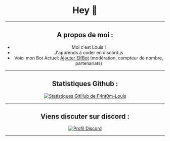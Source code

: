 <div style="text-align: center;">
    <h1>Hey 👋</h1>
</div>

---
<div style="text-align: center;">
    <h2>A propos de moi :</h2>
    <ul>
        <li>Moi c'est Louis !</li>
        <li>J'apprends à coder en discord.js</li>
        <li>Voici mon Bot Actuel: <a href="https://discord.com/api/oauth2/authorize?client_id=1087681079093252147&permissions=8&scope=bot%20applications.commands">Ajouter ElfBot</a> (modération, compteur de nombre, partenariats)</li>
    </ul>
</div>

---
<div style="text-align: center;">
    <h2>Statistiques Github :</h2>
    <a href="#github_stats">
        <img src="https://github-readme-stats.vercel.app/api?username=F4nt0m-Louis&show_icons=true&theme=github_dark" alt="Statistiques GitHub de F4nt0m-Louis">
    </a>
</div>

---
<div style="text-align: center;">
    <h2>Viens discuter sur discord :</h2>
    <a href="https://discord.com/users/884846455431503882">
        <img src="https://lanyard.cnrad.dev/api/884846455431503882?idleMessage=Je%20ne%20fais%20rien%20de%20spécial%20en%20ce%20moment%20!&showDisplayName=true" alt="Profil Discord">
    </a>
</div>

---
